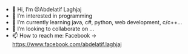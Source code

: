 - 👋 Hi, I’m @Abdelatif Laghjaj
- 👀 I’m interested in programming
- 🌱 I’m currently learning java, c#, python, web development, c/c++...
- 💞️ I’m looking to collaborate on ...
- 📫 How to reach me: Facebook -> https://www.facebook.com/abdelatif.laghjaj

<!---
Abdelatif-X-hub/Abdelatif-X-hub is a ✨ special ✨ repository because its `README.md` (this file) appears on your GitHub profile.
You can click the Preview link to take a look at your changes.
--->
